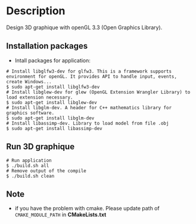 # Description
Design 3D graphique with openGL 3.3 (Open Graphics Library).

## Installation packages 
- Intall packages for application:

```
# Install libglfw3-dev for glfw3. This is a framework supports environment for openGL. It provides API to handle input, events, create Windows...
$ sudo apt-get install libglfw3-dev
# Install libglew-dev for glew (OpenGL Extension Wrangler Library) to load extension necessary.
$ sudo apt-get install libglew-dev
# Install libglm-dev. A header for C++ mathematics library for graphics software.
$ sudo apt-get install libglm-dev
# Install libassimp-dev. Library to load model from file .obj
$ sudo apt-get install libassimp-dev
```

## Run 3D graphique

```
# Run application
$ ./build.sh all
# Remove output of the compile
$ ./build.sh clean
```

## Note
- if you have the problem with cmake. Please update path of `CMAKE_MODULE_PATH` in **CMakeLists.txt** 